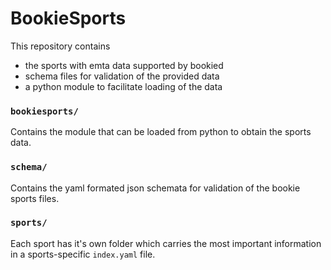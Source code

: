 # BookieSports

This repository contains

* the sports with emta data supported by bookied
* schema files for validation of the provided data
* a python module to facilitate loading of the data


### `bookiesports/`

Contains the module that can be loaded from python to obtain the sports
data.

### `schema/`

Contains the yaml formated json schemata for validation of the bookie
sports files.

### `sports/`

Each sport has it's own folder which carries the most important
information in a sports-specific `index.yaml` file.
